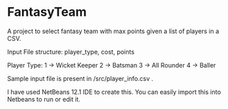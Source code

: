 # FantasyTeam
A project to select fantasy team with max points given a list of players in a CSV.

Input File structure:
 player_type, cost, points
 
Player Type:
 1 -> Wicket Keeper
 2 -> Batsman
 3 -> All Rounder
 4 -> Baller


Sample input file is present in /src/player_info.csv .

I have used NetBeans 12.1 IDE to create this. You can easily import this into Netbeans to run or edit it.
